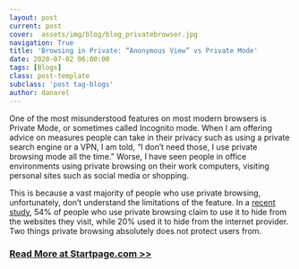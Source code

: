 ```yaml
---
layout: post
current: post
cover:  assets/img/blog/blog_privatebrowser.jpg
navigation: True
title: 'Browsing in Private: “Anonymous View” vs Private Mode'
date: 2020-07-02 06:00:00
tags: [Blogs]
class: post-template
subclass: 'post tag-blogs'
author: danarel
---
```


One of the most misunderstood features on most modern browsers is Private Mode, or sometimes called Incognito mode. When I am offering advice on measures people can take in their privacy such as using a private search engine or a VPN, I am told, “I don’t need those, I use private browsing mode all the time.” Worse, I have seen people in office environments using private browsing on their work computers, visiting personal sites such as social media or shopping.

This is because a vast majority of people who use private browsing, unfortunately, don’t understand the limitations of the feature. In a [recent study](https://elie.net/blog/privacy/understanding-how-people-use-private-browsing/), 54% of people who use private browsing claim to use it to hide from the websites they visit, while 20% used it to hide from the internet provider. Two things private browsing absolutely does not protect users from.

### [Read More at Startpage.com >>](https://www.startpage.com/privacy-please/privacy-advocate-articles/browsing-in-private-anonymous-view-vs-private-mode)